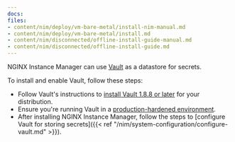 ```yaml
---
docs:
files:
- content/nim/deploy/vm-bare-metal/install-nim-manual.md
- content/nim/deploy/vm-bare-metal/install.md
- content/nim/disconnected/offline-install-guide-manual.md
- content/nim/disconnected/offline-install-guide.md
---
```


NGINX Instance Manager can use [Vault](https://www.vaultproject.io/) as a datastore for secrets.

To install and enable Vault, follow these steps:

- Follow Vault's instructions to [install Vault 1.8.8 or later](https://developer.hashicorp.com/vault/install) for your distribution.
- Ensure you're running Vault in a [production-hardened environment](https://learn.hashicorp.com/tutorials/vault/production-hardening).
- After installing NGINX Instance Manager, follow the steps to [configure Vault for storing secrets]({{< ref "/nim/system-configuration/configure-vault.md" >}}).
